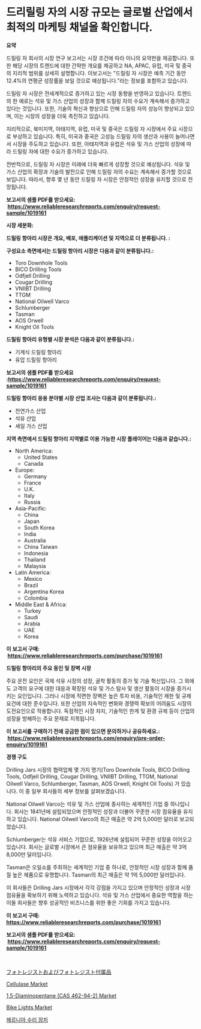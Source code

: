 <p><h1>드리릴링 자의 시장 규모는 글로벌 산업에서 최적의 마케팅 채널을 확인합니다.</h1></p><p><strong>요약</strong></p>
<p><p>드릴링 자 회사의 시장 연구 보고서는 시장 조건에 따라 이니의 요약판을 제공합니다. 또한 해당 시장의 트렌드에 대한 간략한 개요를 제공하고 NA, APAC, 유럽, 미국 및 중국의 지리적 범위를 상세히 설명합니다. 이보고서는 "드릴링 자 시장은 예측 기간 동안 12.4%의 연평균 성장률을 보일 것으로 예상됩니다."라는 정보를 포함하고 있습니다.</p><p>드릴링 자 시장은 전세계적으로 증가하고 있는 시장 동향을 반영하고 있습니다. 트렌드의 한 예로는 석유 및 가스 산업의 성장과 함께 드릴링 자의 수요가 계속해서 증가하고 있다는 것입니다. 또한, 기술의 혁신과 향상으로 인해 드릴링 자의 성능이 향상되고 있으며, 이는 시장의 성장을 더욱 촉진하고 있습니다.</p><p>지리적으로, 북미지역, 아태지역, 유럽, 미국 및 중국은 드릴링 자 시장에서 주요 시장으로 부상하고 있습니다. 특히, 미국과 중국은 고성능 드릴링 자의 생산과 사용이 늘어나면서 시장을 주도하고 있습니다. 또한, 아태지역과 유럽은 석유 및 가스 산업의 성장에 따라 드릴링 자에 대한 수요가 증가하고 있습니다.</p><p>전반적으로, 드릴링 자 시장은 미래에 더욱 빠르게 성장할 것으로 예상됩니다. 석유 및 가스 산업의 확장과 기술의 발전으로 인해 드릴링 자의 수요는 계속해서 증가할 것으로 보입니다. 따라서, 향후 몇 년 동안 드릴링 자 시장은 안정적인 성장을 유지할 것으로 전망됩니다.</p></p>
<p><strong>보고서의 샘플 PDF를 받으세요: &nbsp;<a href="https://www.reliableresearchreports.com/enquiry/request-sample/1019161">https://www.reliableresearchreports.com/enquiry/request-sample/1019161</a></strong></p>
<p><strong>시장 세분화:</strong></p>
<p><strong> 드릴링 항아리 시장은 개요, 배포, 애플리케이션 및 지역으로 더 분류됩니다. :</strong></p>
<p><strong>구성요소 측면에서는 드릴링 항아리 시장은 다음과 같이 분류됩니다.:</strong></p>
<p><ul><li>Toro Downhole Tools</li><li>BICO Drilling Tools</li><li>Odfjell Drilling</li><li>Cougar Drilling</li><li>VNIIBT Drilling</li><li>TTGM</li><li>National Oilwell Varco</li><li>Schlumberger</li><li>Tasman</li><li>AOS Orwell</li><li>Knight Oil Tools</li></ul></p>
<p><strong> 드릴링 항아리 유형별 시장 분석은 다음과 같이 분류됩니다.:</strong></p>
<p><ul><li>기계식 드릴링 항아리</li><li>유압 드릴링 항아리</li></ul></p>
<p><strong>보고서의 샘플 PDF를 받으세요 :<a href="https://www.reliableresearchreports.com/enquiry/request-sample/1019161">https://www.reliableresearchreports.com/enquiry/request-sample/1019161</a></strong></p>
<p><strong> 드릴링 항아리 응용 분야별 시장 산업 조사는 다음과 같이 분류됩니다.:</strong></p>
<p><ul><li>천연가스 산업</li><li>석유 산업</li><li>셰일 가스 산업</li></ul></p>
<p><strong>지역 측면에서 드릴링 항아리 지역별로 이용 가능한 시장 플레이어는 다음과 같습니다.:</strong></p>
<p><ul>
    <li>
        North America:
        <ul>
            <li>United States</li>
            <li>Canada</li>
        </ul>
    </li>
    <li>
        Europe:
        <ul>
            <li>Germany</li>
            <li>France</li>
            <li>U.K.</li>
            <li>Italy</li>
            <li>Russia</li>
        </ul>
    </li>
    <li>
        Asia-Pacific:
        <ul>
            <li>China</li>
            <li>Japan</li>
            <li>South Korea</li>
            <li>India</li>
            <li>Australia</li>
            <li>China Taiwan</li>
            <li>Indonesia</li>
            <li>Thailand</li>
            <li>Malaysia</li>
        </ul>
    </li>
    <li>
        Latin America:
        <ul>
            <li>Mexico</li>
            <li>Brazil</li>
            <li>Argentina Korea</li>
            <li>Colombia</li>
        </ul>
    </li>
    <li>
        Middle East & Africa:
        <ul>
            <li>Turkey</li>
            <li>Saudi</li>
            <li>Arabia</li>
            <li>UAE</li>
            <li>Korea</li>
        </ul>
    </li>
    </ul></p>
<p><strong>이 보고서 구매: &nbsp;<a href="https://www.reliableresearchreports.com/purchase/1019161">https://www.reliableresearchreports.com/purchase/1019161</a></strong></p>
<p><strong>드릴링 항아리의 주요 동인 및 장벽 시장</strong></p>
<p><p>주요 운전 요인은 국제 석유 시장의 성장, 굴착 활동의 증가 및 기술 혁신입니다. 그 외에도 고객의 요구에 대한 대응과 확장된 석유 및 가스 탐사 및 생산 활동이 시장을 증가시키는 요인입니다. 그러나 시장에 직면한 장벽은 높은 투자 비용, 기술적인 제한 및 규제 요건에 대한 준수입니다. 또한 산업의 지속적인 변화와 경쟁력 확보의 어려움도 시장의 도전요인으로 작용합니다. 독점적인 시장 차지, 기술적인 한계 및 환경 규제 등이 산업의 성장을 방해하는 주요 문제로 지목됩니다.</p></p>
<p><strong>이 보고서를 구매하기 전에 궁금한 점이 있으면 문의하거나 공유하세요.: &nbsp;<a href="https://www.reliableresearchreports.com/enquiry/pre-order-enquiry/1019161">https://www.reliableresearchreports.com/enquiry/pre-order-enquiry/1019161</a></strong></p>
<p><strong>경쟁 구도</strong></p>
<p><p>Drilling Jars 시장의 협력업체 몇 가지 명기(Toro Downhole Tools, BICO Drilling Tools, Odfjell Drilling, Cougar Drilling, VNIIBT Drilling, TTGM, National Oilwell Varco, Schlumberger, Tasman, AOS Orwell, Knight Oil Tools) 가 있습니다. 이 중 일부 회사들의 세부 정보를 살펴보겠습니다.</p><p>National Oilwell Varco는 석유 및 가스 산업에 종사하는 세계적인 기업 중 하나입니다. 회사는 1841년에 설립되었으며 안정적인 성장과 더불어 꾸준한 시장 점유율을 유지하고 있습니다. National Oilwell Varco의 최근 매출은 약 2억 5,000만 달러로 보고되었습니다.</p><p>Schlumberger는 석유 서비스 기업으로, 1926년에 설립되어 꾸준한 성장을 이어오고 있습니다. 회사는 글로벌 시장에서 큰 점유율을 보유하고 있으며 최근 매출은 약 3억 8,000만 달러입니다.</p><p>Tasman은 오일쇼를 주최하는 세계적인 기업 중 하나로, 안정적인 시장 성장과 함께 품질 높은 제품으로 유명합니다. Tasman의 최근 매출은 약 1억 5,000만 달러입니다.</p><p>이 회사들은 Drilling Jars 시장에서 각각 강점을 가지고 있으며 안정적인 성장과 시장 점유율을 확보하기 위해 노력하고 있습니다. 석유 및 가스 산업에서 중요한 역할을 하는 이들 회사들은 향후 성공적인 비즈니스를 위한 좋은 기회를 가지고 있습니다.</p></p>
<p><strong>이 보고서 구매: &nbsp; <a href="https://www.reliableresearchreports.com/purchase/1019161">https://www.reliableresearchreports.com/purchase/1019161</a></strong></p>
<p><strong>보고서의 샘플 PDF를 받으세요: &nbsp;<a href="https://www.reliableresearchreports.com/enquiry/request-sample/1019161">https://www.reliableresearchreports.com/enquiry/request-sample/1019161</a></strong><strong></strong></p>
<p>&nbsp;</p>
<p><p><a href="https://github.com/ycmtqqhvk3273/Market-Research-Report-List-1/blob/main/8181547189475.md">フォトレジストおよびフォトレジスト付属品</a></p><p><a href="https://github.com/ashepherd82/Market-Research-Report-List-3/blob/main/cellulase-market.md">Cellulase Market</a></p><p><a href="https://issuu.com/reportprime-2/docs/15-diaminopentane-cas-462-94-2-market-size-2030.pp">1,5-Diaminopentane (CAS 462-94-2) Market</a></p><p><a href="https://issuu.com/reportprime-2/docs/bike-lights-market-size-2030.pptx">Bike Lights Market</a></p><p><a href="https://github.com/lkwggful07722/Market-Research-Report-List-1/blob/main/8855330189290.md">헤르니아 수리 장치</a></p></p>
